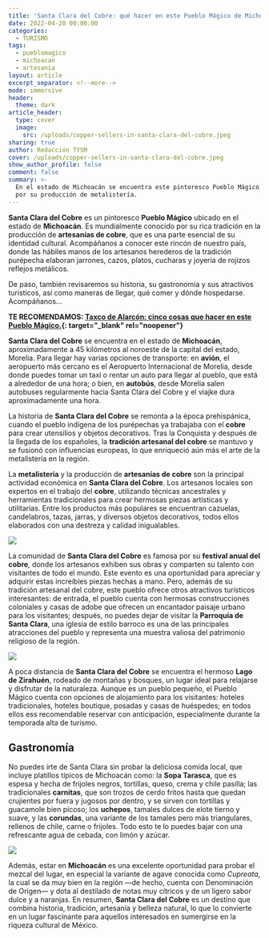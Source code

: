 ```yaml
---
title: 'Santa Clara del Cobre: qué hacer en este Pueblo Mágico de Michoacán'
date: 2022-04-20 00:00:00
categories:
  - TURISMO
tags:
  - pueblomagico
  - michoacan
  - artesania
layout: article
excerpt_separator: <!--more-->
mode: immersive
header:
  theme: dark
article_header:
  type: cover
  image:
    src: /uploads/copper-sellers-in-santa-clara-del-cobre.jpeg
sharing: true
author: Redacción TYSM
cover: /uploads/copper-sellers-in-santa-clara-del-cobre.jpeg
show_author_profile: false
comment: false
summary: >-
  En el estado de Michoacán se encuentra este pintoresco Pueblo Mágico, famoso
  por su producción de metalistería.
---
```

**Santa Clara del Cobre** es un pintoresco **Pueblo Mágico** ubicado en el estado de **Michoacán**. Es mundialmente conocido por su rica tradición en la producción de **artesanías de cobre**, que es una parte esencial de su identidad cultural. Acompáñanos a conocer este rincón de nuestro país, donde las hábiles manos de los artesanos herederos de la tradición purépecha elaboran jarrones, cazos, platos, cucharas y joyería de rojizos reflejos metálicos.

De paso, también revisaremos su historia, su gastronomía y sus atractivos turísticos, así como maneras de llegar, qué comer y dónde hospedarse. Acompáñanos…

**TE RECOMENDAMOS: [Taxco de Alarcón: cinco cosas que hacer en este Pueblo Mágico.](https://blog.tonoysumariachi.com/turismo/2022/04/22/taxco-de-alarcon-cinco-cosas-que-hacer.html){: target="_blank" rel="noopener"}**

**Santa Clara del Cobre** se encuentra en el estado de **Michoacán**, aproximadamente a 45 kilómetros al noroeste de la capital del estado, Morelia. Para llegar hay varias opciones de transporte: en **avión**, el aeropuerto más cercano es el Aeropuerto Internacional de Morelia, desde donde puedes tomar un taxi o rentar un auto para llegar al pueblo, que está a alrededor de una hora; o bien, en **autobús**, desde Morelia salen autobuses regularmente hacia Santa Clara del Cobre y el viajke dura aproximadamente una hora.

La historia de **Santa Clara del Cobre** se remonta a la época prehispánica, cuando el pueblo indígena de los purépechas ya trabajaba con el **cobre** para crear utensilios y objetos decorativos. Tras la Conquista y después de la llegada de los españoles, la **tradición artesanal del cobre** se mantuvo y se fusionó con influencias europeas, lo que enriqueció aún más el arte de la metalistería en la región.

La **metalistería** y la producción de **artesanías de cobre** son la principal actividad económica en **Santa Clara del Cobre**. Los artesanos locales son expertos en el trabajo del **cobre**, utilizando técnicas ancestrales y herramientas tradicionales para crear hermosas piezas artísticas y utilitarias. Entre los productos más populares se encuentran cazuelas, candelabros, tazas, jarras, y diversos objetos decorativos, todos ellos elaborados con una destreza y calidad inigualables.

![](https://upload.wikimedia.org/wikipedia/commons/thumb/a/a3/Artesan%C3%ADas_de_cobre_1.jpg/1024px-Artesan%C3%ADas_de_cobre_1.jpg)

La comunidad de **Santa Clara del Cobre** es famosa por su **festival anual del cobre**, donde los artesanos exhiben sus obras y comparten su talento con visitantes de todo el mundo. Este evento es una oportunidad para apreciar y adquirir estas increíbles piezas hechas a mano. Pero, además de su tradición artesanal del cobre, este pueblo ofrece otros atractivos turísticos interesantes: de entrada, el pueblo cuenta con hermosas construcciones coloniales y casas de adobe que ofrecen un encantador paisaje urbano para los visitantes; después, no puedes dejar de visitar la&nbsp;**Parroquia de Santa Clara**, una iglesia de estilo barroco es una de las principales atracciones del pueblo y representa una muestra valiosa del patrimonio religioso de la región.

![](https://upload.wikimedia.org/wikipedia/commons/4/42/StaClaraCobrePuebloMagico.jpg)

A poca distancia de **Santa Clara del Cobre**&nbsp;se encuentra el hermoso **Lago de Zirahuén**, rodeado de montañas y bosques, un lugar ideal para relajarse y disfrutar de la naturaleza. Aunque es un pueblo pequeño, el Pueblo Mágico cuenta con opciones de alojamiento para los visitantes: hoteles tradicionales, hoteles boutique, posadas y casas de huéspedes; en todos ellos ess recomendable reservar con anticipación, especialmente durante la temporada alta de turismo.

## Gastronomía

No puedes irte de Santa Clara sin probar la deliciosa comida local, que incluye platillos típicos de Michoacán como: la **Sopa Tarasca**, que es espesa y hecha de frijoles negros, tortillas, queso, crema y chile pasilla; las tradicionales **carnitas**, que son trozos de cerdo fritos hasta que quedan crujientes por fuera y jugosos por dentro, y se sirven con tortillas y guacamole bien picoso; los **uchepos**, tamales dulces de elote tierno y suave, y las **corundas**, una variante de los tamales pero más triangulares, rellenos de chile, carne o frijoles. Todo esto te lo puedes bajar con una refrescante agua de cebada, con limón y azúcar.

![](https://upload.wikimedia.org/wikipedia/commons/thumb/4/4f/Santa_Clara_del_Cobre%2C_Mich.%2C_Mexico_-_panoramio_%281%29.jpg/1024px-Santa_Clara_del_Cobre%2C_Mich.%2C_Mexico_-_panoramio_%281%29.jpg)

Además, estar en **Michoacán** es una excelente oportunidad para probar el mezcal del lugar, en especial la variante de agave conocida como *Cupreata*, la cual se da muy bien en la región —de hecho, cuenta con Denominación de Origen— y dota al destilado de notas muy cítricos y de un ligero sabor dulce y a naranjas. En resumen, **Santa Clara del Cobre** es un destino que combina historia, tradición, artesanía y belleza natural, lo que lo convierte en un lugar fascinante para aquellos interesados en sumergirse en la riqueza cultural de México.